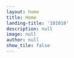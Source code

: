 ```yaml
---
layout: home
title: Home
landing-title: '101010'
description: null
image: null
author: null
show_tile: false
---
```

